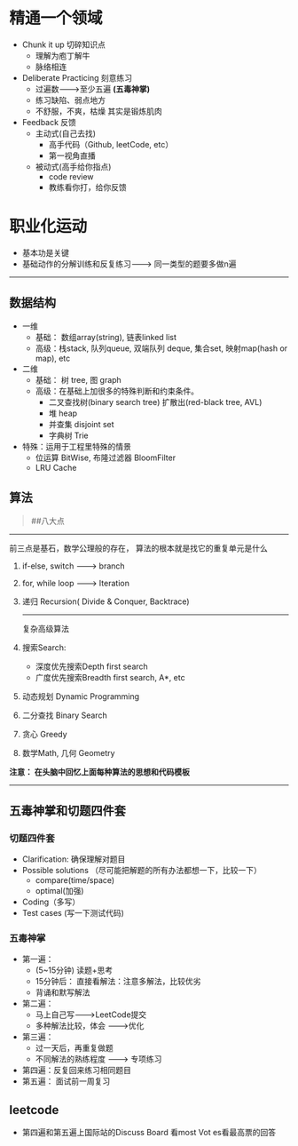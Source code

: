 #  精通一个领域

+ Chunk it up  切碎知识点
  + 理解为庖丁解牛
  + 脉络相连
+ Deliberate Practicing 刻意练习
  + 过遍数--->至少五遍 **(五毒神掌)**
  + 练习缺陷、弱点地方
  + 不舒服，不爽，枯燥 其实是锻炼肌肉
+ Feedback 反馈
  + 主动式(自己去找)
    + 高手代码（Github, leetCode, etc）
    + 第一视角直播
  + 被动式(高手给你指点)
    + code review
    + 教练看你打，给你反馈

# 职业化运动

+ 基本功是关键
+ 基础动作的分解训练和反复练习---> 同一类型的题要多做n遍

---



## 数据结构

* 一维
  + 基础： 数组array(string), 链表linked list
  + 高级：栈stack, 队列queue, 双端队列 deque, 集合set, 映射map(hash or map), etc
* 二维
  + 基础： 树 tree, 图 graph
  + 高级：在基础上加很多的特殊判断和约束条件。  
    +  二叉查找树(binary search tree) 扩散出(red-black tree, AVL)
    + 堆 heap
    + 并查集 disjoint set
    + 字典树 Trie
* 特殊：运用于工程里特殊的情景
  + 位运算 BitWise, 布隆过滤器 BloomFilter
  + LRU Cache

## 算法

> ##八大点

---

前三点是基石，数学公理般的存在， 算法的根本就是找它的重复单元是什么

1. if-else, switch ---> branch

2. for, while loop ---> Iteration

3. 递归 Recursion( Divide & Conquer, Backtrace)

   ---

   复杂高级算法

4. 搜索Search: 

   + 深度优先搜索Depth first search
   + 广度优先搜索Breadth first search, A*, etc

5. 动态规划 Dynamic Programming

6. 二分查找 Binary Search

7. 贪心 Greedy

8. 数学Math, 几何 Geometry

**注意： 在头脑中回忆上面每种算法的思想和代码模板**

----

## 五毒神掌和切题四件套

### 切题四件套

* Clarification: 确保理解对题目
* Possible solutions  （尽可能把解题的所有办法都想一下，比较一下）
  + compare(time/space)
  + optimal(加强)
* Coding（多写）
* Test cases (写一下测试代码)

### 五毒神掌

+ 第一遍：
  + (5~15分钟) 读题+思考
  + 15分钟后： 直接看解法：注意多解法，比较优劣
  + 背诵和默写解法
+ 第二遍：
  + 马上自己写--->LeetCode提交
  + 多种解法比较，体会 --->优化
+ 第三遍：
  + 过一天后，再重复做题
  + 不同解法的熟练程度 ---> 专项练习
+ 第四遍：反复回来练习相同题目
+ 第五遍： 面试前一周复习

## leetcode

+ 第四遍和第五遍上国际站的Discuss Board 看most Vot  es看最高票的回答